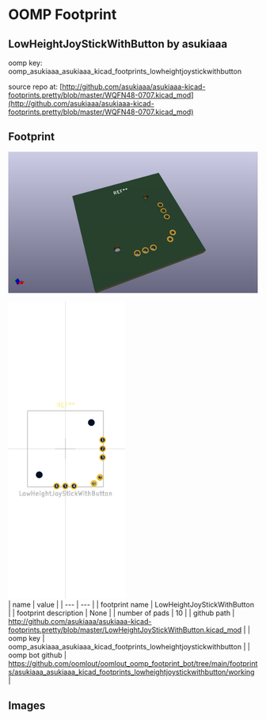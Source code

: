 # OOMP Footprint  
## LowHeightJoyStickWithButton  by asukiaaa  
  
oomp key: oomp_asukiaaa_asukiaaa_kicad_footprints_lowheightjoystickwithbutton  
  
source repo at: [http://github.com/asukiaaa/asukiaaa-kicad-footprints.pretty/blob/master/WQFN48-0707.kicad_mod](http://github.com/asukiaaa/asukiaaa-kicad-footprints.pretty/blob/master/WQFN48-0707.kicad_mod)  
## Footprint  
  
[![working_kicad_pcb_3d.png](working_kicad_pcb_3d_600.png)](working_kicad_pcb_3d.png)  
  
[![working.png](working_600.png)](working.png)  
| name | value | 
| --- | --- | 
| footprint name | LowHeightJoyStickWithButton | 
| footprint description | None | 
| number of pads | 10 | 
| github path | http://github.com/asukiaaa/asukiaaa-kicad-footprints.pretty/blob/master/LowHeightJoyStickWithButton.kicad_mod | 
| oomp key | oomp_asukiaaa_asukiaaa_kicad_footprints_lowheightjoystickwithbutton | 
| oomp bot github | https://github.com/oomlout/oomlout_oomp_footprint_bot/tree/main/footprints/asukiaaa_asukiaaa_kicad_footprints_lowheightjoystickwithbutton/working | 
## Images  
